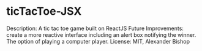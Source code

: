 # ticTacToe-JSX

Description: A tic tac toe game built on ReactJS
Future Improvements: create a more reactive interface including an alert box notifying the winner. The option of playing a computer player.
License: MIT, Alexander Bishop

